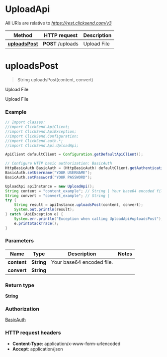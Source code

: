 # UploadApi

All URIs are relative to *https://rest.clicksend.com/v3*

Method | HTTP request | Description
------------- | ------------- | -------------
[**uploadsPost**](UploadApi.md#uploadsPost) | **POST** /uploads | Upload File


<a name="uploadsPost"></a>
# **uploadsPost**
> String uploadsPost(content, convert)

Upload File

Upload File

### Example
```java
// Import classes:
//import ClickSend.ApiClient;
//import ClickSend.ApiException;
//import ClickSend.Configuration;
//import ClickSend.auth.*;
//import ClickSend.Api.UploadApi;

ApiClient defaultClient = Configuration.getDefaultApiClient();

// Configure HTTP basic authorization: BasicAuth
HttpBasicAuth BasicAuth = (HttpBasicAuth) defaultClient.getAuthentication("BasicAuth");
BasicAuth.setUsername("YOUR USERNAME");
BasicAuth.setPassword("YOUR PASSWORD");

UploadApi apiInstance = new UploadApi();
String content = "content_example"; // String | Your base64 encoded file.
String convert = "convert_example"; // String | 
try {
    String result = apiInstance.uploadsPost(content, convert);
    System.out.println(result);
} catch (ApiException e) {
    System.err.println("Exception when calling UploadApi#uploadsPost");
    e.printStackTrace();
}
```

### Parameters

Name | Type | Description  | Notes
------------- | ------------- | ------------- | -------------
 **content** | **String**| Your base64 encoded file. |
 **convert** | **String**|  |

### Return type

**String**

### Authorization

[BasicAuth](../README.md#BasicAuth)

### HTTP request headers

 - **Content-Type**: application/x-www-form-urlencoded
 - **Accept**: application/json

